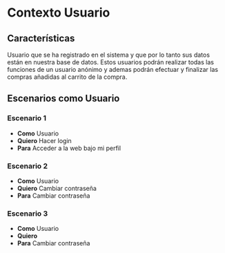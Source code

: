 # Contexto Usuario

## Características
Usuario que se ha registrado en el sistema y que por lo tanto sus datos están en nuestra base de datos. Estos usuarios podrán realizar todas las funciones de un usuario anónimo y ademas podrán efectuar y finalizar las compras añadidas al carrito de la compra.

## Escenarios como Usuario

### Escenario 1
+ **Como** Usuario
+ **Quiero** Hacer login
+ **Para** Acceder a la web bajo mi perfil

### Escenario 2
+ **Como** Usuario
+ **Quiero** Cambiar contraseña
+ **Para** Cambiar contraseña

### Escenario 3
+ **Como** Usuario
+ **Quiero** 
+ **Para** Cambiar contraseña